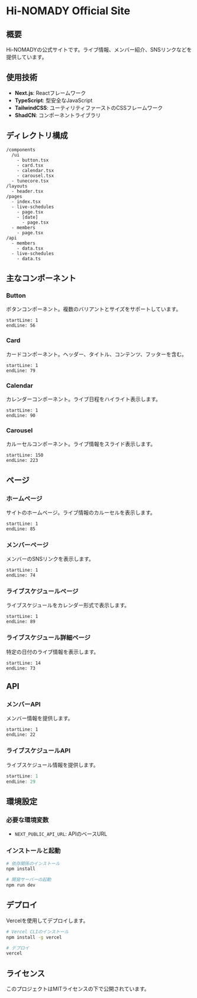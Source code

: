 # Hi-NOMADY Official Site

## 概要
Hi-NOMADYの公式サイトです。ライブ情報、メンバー紹介、SNSリンクなどを提供しています。

## 使用技術
- **Next.js**: Reactフレームワーク
- **TypeScript**: 型安全なJavaScript
- **TailwindCSS**: ユーティリティファーストのCSSフレームワーク
- **ShadCN**: コンポーネントライブラリ

## ディレクトリ構成
```
/components
  /ui
    - button.tsx
    - card.tsx
    - calendar.tsx
    - carousel.tsx
  - tunecore.tsx
/layouts
  - header.tsx
/pages
  - index.tsx
  - live-schedules
    - page.tsx
    - [date]
      - page.tsx
  - members
    - page.tsx
/api
  - members
    - data.tsx
  - live-schedules
    - data.ts
```

## 主なコンポーネント

### Button
ボタンコンポーネント。複数のバリアントとサイズをサポートしています。

```typescript:components/ui/button.tsx
startLine: 1
endLine: 56
```

### Card
カードコンポーネント。ヘッダー、タイトル、コンテンツ、フッターを含む。

```typescript:components/ui/card.tsx
startLine: 1
endLine: 79
```

### Calendar
カレンダーコンポーネント。ライブ日程をハイライト表示します。

```typescript:components/ui/calendar.tsx
startLine: 1
endLine: 90
```

### Carousel
カルーセルコンポーネント。ライブ情報をスライド表示します。

```typescript:components/ui/carousel.tsx
startLine: 150
endLine: 223
```

## ページ

### ホームページ
サイトのホームページ。ライブ情報のカルーセルを表示します。

```typescript:app/page.tsx
startLine: 1
endLine: 85
```

### メンバーページ
メンバーのSNSリンクを表示します。

```typescript:app/members/page.tsx
startLine: 1
endLine: 74
```

### ライブスケジュールページ
ライブスケジュールをカレンダー形式で表示します。

```typescript:app/live-schedules/page.tsx
startLine: 1
endLine: 89
```

### ライブスケジュール詳細ページ
特定の日付のライブ情報を表示します。

```typescript:app/live-schedules/[date]/page.tsx
startLine: 14
endLine: 73
```

## API

### メンバーAPI
メンバー情報を提供します。

```typescript:app/api/members/data.tsx
startLine: 1
endLine: 22
```

### ライブスケジュールAPI
ライブスケジュール情報を提供します。

```typescript:app/api/live-schedules/data.ts
startLine: 1
endLine: 29
```

## 環境設定

### 必要な環境変数
- `NEXT_PUBLIC_API_URL`: APIのベースURL

### インストールと起動
```bash
# 依存関係のインストール
npm install

# 開発サーバーの起動
npm run dev
```

## デプロイ
Vercelを使用してデプロイします。

```bash
# Vercel CLIのインストール
npm install -g vercel

# デプロイ
vercel
```

## ライセンス
このプロジェクトはMITライセンスの下で公開されています。
```
